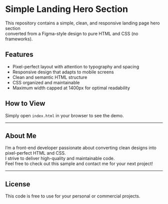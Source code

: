 # Simple Landing Hero Section

This repository contains a simple, clean, and responsive landing page hero section  
converted from a Figma-style design to pure HTML and CSS (no frameworks).

## Features

- Pixel-perfect layout with attention to typography and spacing  
- Responsive design that adapts to mobile screens  
- Clean and semantic HTML structure  
- CSS organized and maintainable  
- Maximum width capped at 1400px for optimal readability  

## How to View

Simply open `index.html` in your browser to see the demo.

---

## About Me

I’m a front-end developer passionate about converting clean designs into pixel-perfect HTML and CSS.  
I strive to deliver high-quality and maintainable code.  
Feel free to check out this sample and contact me for your next project!

---

## License

This code is free to use for your personal or commercial projects.
